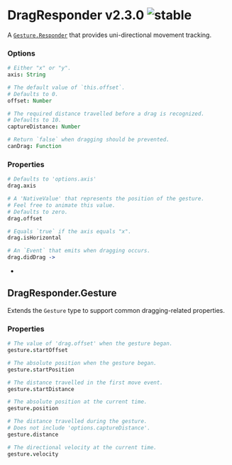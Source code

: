 
# DragResponder v2.3.0 ![stable](https://img.shields.io/badge/stability-stable-4EBA0F.svg?style=flat)

A [`Gesture.Responder`](https://github.com/aleclarson/gesture) that provides uni-directional movement tracking.

### Options

```coffee
# Either "x" or "y".
axis: String

# The default value of `this.offset`.
# Defaults to 0.
offset: Number

# The required distance travelled before a drag is recognized.
# Defaults to 10.
captureDistance: Number

# Return `false` when dragging should be prevented.
canDrag: Function
```

### Properties

```coffee
# Defaults to 'options.axis'
drag.axis

# A 'NativeValue' that represents the position of the gesture.
# Feel free to animate this value.
# Defaults to zero.
drag.offset

# Equals `true` if the axis equals "x".
drag.isHorizontal

# An `Event` that emits when dragging occurs.
drag.didDrag ->
```

-

## DragResponder.Gesture

Extends the `Gesture` type to support common dragging-related properties. 

### Properties

```coffee
# The value of 'drag.offset' when the gesture began.
gesture.startOffset

# The absolute position when the gesture began.
gesture.startPosition

# The distance travelled in the first move event.
gesture.startDistance

# The absolute position at the current time.
gesture.position

# The distance travelled during the gesture.
# Does not include 'options.captureDistance'.
gesture.distance

# The directional velocity at the current time.
gesture.velocity
```
